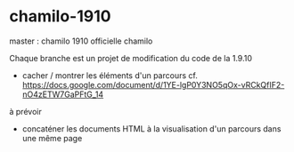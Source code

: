 # chamilo-1910
master : chamilo 1910 officielle chamilo

Chaque branche est un projet de modification du code de la 1.9.10
- cacher / montrer les éléments d'un parcours
cf. https://docs.google.com/document/d/1YE-lgP0Y3NO5qOx-vRCkQfIF2-nO4zETW7GaPFtG_14

à prévoir
- concaténer les documents HTML à la visualisation d'un parcours dans une même page
